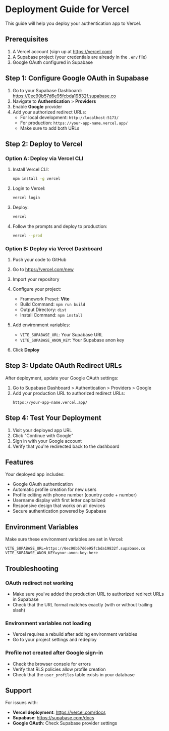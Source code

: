 # Deployment Guide for Vercel

This guide will help you deploy your authentication app to Vercel.

## Prerequisites

1. A Vercel account (sign up at https://vercel.com)
2. A Supabase project (your credentials are already in the `.env` file)
3. Google OAuth configured in Supabase

## Step 1: Configure Google OAuth in Supabase

1. Go to your Supabase Dashboard: https://0ec90b57d6e95fcbda19832f.supabase.co
2. Navigate to **Authentication** > **Providers**
3. Enable **Google** provider
4. Add your authorized redirect URLs:
   - For local development: `http://localhost:5173/`
   - For production: `https://your-app-name.vercel.app/`
   - Make sure to add both URLs

## Step 2: Deploy to Vercel

### Option A: Deploy via Vercel CLI

1. Install Vercel CLI:
   ```bash
   npm install -g vercel
   ```

2. Login to Vercel:
   ```bash
   vercel login
   ```

3. Deploy:
   ```bash
   vercel
   ```

4. Follow the prompts and deploy to production:
   ```bash
   vercel --prod
   ```

### Option B: Deploy via Vercel Dashboard

1. Push your code to GitHub
2. Go to https://vercel.com/new
3. Import your repository
4. Configure your project:
   - Framework Preset: **Vite**
   - Build Command: `npm run build`
   - Output Directory: `dist`
   - Install Command: `npm install`

5. Add environment variables:
   - `VITE_SUPABASE_URL`: Your Supabase URL
   - `VITE_SUPABASE_ANON_KEY`: Your Supabase anon key

6. Click **Deploy**

## Step 3: Update OAuth Redirect URLs

After deployment, update your Google OAuth settings:

1. Go to Supabase Dashboard > Authentication > Providers > Google
2. Add your production URL to authorized redirect URLs:
   ```
   https://your-app-name.vercel.app/
   ```

## Step 4: Test Your Deployment

1. Visit your deployed app URL
2. Click "Continue with Google"
3. Sign in with your Google account
4. Verify that you're redirected back to the dashboard

## Features

Your deployed app includes:

- Google OAuth authentication
- Automatic profile creation for new users
- Profile editing with phone number (country code + number)
- Username display with first letter capitalized
- Responsive design that works on all devices
- Secure authentication powered by Supabase

## Environment Variables

Make sure these environment variables are set in Vercel:

```
VITE_SUPABASE_URL=https://0ec90b57d6e95fcbda19832f.supabase.co
VITE_SUPABASE_ANON_KEY=your-anon-key-here
```

## Troubleshooting

### OAuth redirect not working
- Make sure you've added the production URL to authorized redirect URLs in Supabase
- Check that the URL format matches exactly (with or without trailing slash)

### Environment variables not loading
- Vercel requires a rebuild after adding environment variables
- Go to your project settings and redeploy

### Profile not created after Google sign-in
- Check the browser console for errors
- Verify that RLS policies allow profile creation
- Check that the `user_profiles` table exists in your database

## Support

For issues with:
- **Vercel deployment**: https://vercel.com/docs
- **Supabase**: https://supabase.com/docs
- **Google OAuth**: Check Supabase provider settings
